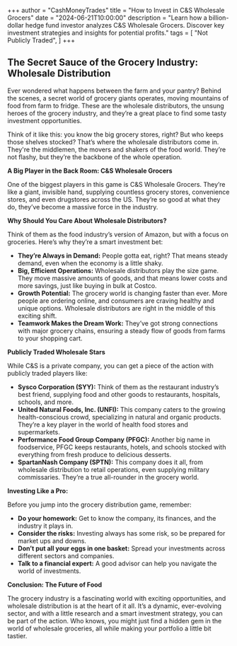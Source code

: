 +++
author = "CashMoneyTrades"
title = "How to Invest in C&S Wholesale Grocers"
date = "2024-06-21T10:00:00"
description = "Learn how a billion-dollar hedge fund investor analyzes C&S Wholesale Grocers. Discover key investment strategies and insights for potential profits."
tags = [
    "Not Publicly Traded",
]
+++
        


## The Secret Sauce of the Grocery Industry: Wholesale Distribution 

Ever wondered what happens between the farm and your pantry?  Behind the scenes, a secret world of grocery giants operates, moving mountains of food from farm to fridge.  These are the wholesale distributors, the unsung heroes of the grocery industry, and they’re a great place to find some tasty investment opportunities.  

Think of it like this: you know the big grocery stores, right? But who keeps those shelves stocked? That’s where the wholesale distributors come in. They're the middlemen, the movers and shakers of the food world. They’re not flashy, but they’re the backbone of the whole operation.  

**A Big Player in the Back Room: C&S Wholesale Grocers**

One of the biggest players in this game is C&S Wholesale Grocers. They’re like a giant, invisible hand, supplying countless grocery stores, convenience stores, and even drugstores across the US. They’re so good at what they do, they’ve become a massive force in the industry.  

**Why Should You Care About Wholesale Distributors?** 

Think of them as the food industry’s version of Amazon, but with a focus on groceries. Here’s why they’re a smart investment bet:

* **They’re Always in Demand:**  People gotta eat, right? That means steady demand, even when the economy is a little shaky.  
* **Big, Efficient Operations:**  Wholesale distributors play the size game. They move massive amounts of goods, and that means lower costs and more savings, just like buying in bulk at Costco.
* **Growth Potential:** The grocery world is changing faster than ever. More people are ordering online, and consumers are craving healthy and unique options. Wholesale distributors are right in the middle of this exciting shift.  
* **Teamwork Makes the Dream Work:** They’ve got strong connections with major grocery chains, ensuring a steady flow of goods from farms to your shopping cart.  

**Publicly Traded Wholesale Stars** 

While C&S is a private company, you can get a piece of the action with publicly traded players like:

* **Sysco Corporation (SYY):**  Think of them as the restaurant industry’s best friend, supplying food and other goods to restaurants, hospitals, schools, and more.  
* **United Natural Foods, Inc. (UNFI):** This company caters to the growing health-conscious crowd, specializing in natural and organic products. They’re a key player in the world of health food stores and supermarkets.  
* **Performance Food Group Company (PFGC):** Another big name in foodservice, PFGC keeps restaurants, hotels, and schools stocked with everything from fresh produce to delicious desserts.  
* **SpartanNash Company (SPTN):** This company does it all, from wholesale distribution to retail operations, even supplying military commissaries. They’re a true all-rounder in the grocery world.

**Investing Like a Pro:**

Before you jump into the grocery distribution game, remember:

* **Do your homework:** Get to know the company, its finances, and the industry it plays in.  
* **Consider the risks:** Investing always has some risk, so be prepared for market ups and downs.  
* **Don’t put all your eggs in one basket:** Spread your investments across different sectors and companies. 
* **Talk to a financial expert:** A good advisor can help you navigate the world of investments.

**Conclusion: The Future of Food**

The grocery industry is a fascinating world with exciting opportunities, and wholesale distribution is at the heart of it all. It’s a dynamic, ever-evolving sector, and with a little research and a smart investment strategy, you can be part of the action. Who knows, you might just find a hidden gem in the world of wholesale groceries, all while making your portfolio a little bit tastier. 

        
